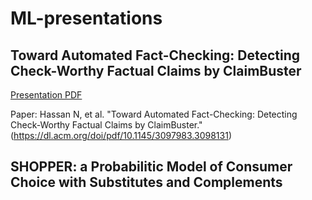 # ML-presentations

## Toward Automated Fact-Checking: Detecting Check-Worthy Factual Claims by ClaimBuster 

  [Presentation PDF](https://github.com/soelmicheletti/ML-presentations/blob/main/Towards%20Automated%20Fact-Checking.pdf)

  Paper: Hassan N, et al. "Toward Automated Fact-Checking: Detecting Check-Worthy Factual Claims by ClaimBuster." (https://dl.acm.org/doi/pdf/10.1145/3097983.3098131)
  
## SHOPPER: a Probabilitic Model of Consumer Choice with Substitutes and Complements


